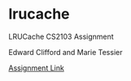 # lrucache
LRUCache CS2103 Assignment

Edward Clifford and Marie Tessier

[Assignment Link](https://web.cs.wpi.edu/~cs2103/b19/Project2/Project2.html)
